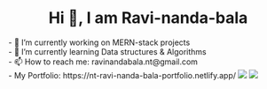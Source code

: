 <h1 align="center">Hi 👋, I am Ravi-nanda-bala</h1>
- 🔭 I’m currently working on MERN-stack projects <br>
- 🌱 I’m currently learning Data structures & Algorithms <br>
- 📫 How to reach me: ravinandabala.nt@gmail.com <br>
- My Portfolio: https://nt-ravi-nanda-bala-portfolio.netlify.app/ 
           
<img src="https://github-readme-stats.vercel.app/api?username=Ravi-nanda-bala&show_icons=true&theme=radical">
<img src="https://github-readme-stats.vercel.app/api/top-langs/?username=Ravi-nanda-bala&layout=compact">
